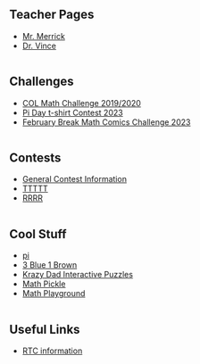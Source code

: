 <div class="row">
  <div class="column">
    <h2> Teacher Pages </h2>
    <p>
      <ul>
        <li> <a href="https://MerrickMath.github.io"> Mr. Merrick </a>  </li>
        <li> <a href="https://vchan2.github.io"> Dr. Vince </a>  </li>
      </ul> 
    </p>
  
  </div>
  <div class="column">
    <h2> Challenges </h2>
    <p>
      <ul>
        <!--
        <li> <a href="https://MerrickMath.github.io/MerrickMath.github.io-PokemonChallenge/"> Pokemon Challenge</a>  </li>
<li> <a href="https://vchan2.github.io/Challenges/2020-21Winter_Break.pdf"> 2020-21 Winter Break math challenges </a> (<a href="https://vchan2.github.io/Challenges/2020-21Winter_Break_winners.pdf">Results</a>)</li>
        <li> <a href="https://renertmath.github.io/RenertMath-PumpkinBomb2021/"> PumpkinBomb Challenge 2021</a>  </li>
        <li> <a href="https://renertmath.github.io/RenertMath-PumpkinBomb2021/2022.html"> PumpkinBomb Challenge 2022</a>  </li>
        <li> <a href="https://renertmath.github.io/Challenges/12Days2022.html"> 12 Days of ChrisMATH 2022</a>  </li>
-->
        <li> <a href="https://renertmath.github.io/RenertMath-CelebrateMath/"> COL Math Challenge 2019/2020 </a>  </li>
         <li> <a href="https://forms.gle/DZttRC35TUTXBnS48"> Pi Day t-shirt Contest 2023 </a>  </li>
         <li> <a href="https://forms.gle/49pb1BB7Ui55rvN28"> February Break Math Comics Challenge 2023 </a>  </li>
      </ul> 
    </p>
    
  </div>
  <div class="column">
    <h2> Contests </h2><p>
      <ul>
        <li> <a href="https://renertmath.github.io/contests.html"> General Contest Information </a> </li>
        <li><a href="https://renertmath.github.io/contest_training.html"> TTTTT </a> </li>
        <li><a href="https://renertmath.github.io/renert_rabbit.html"> RRRR </a> </li>
        <!--
        <li><b>RESMC</b> ZZZZZZ- <a href="https://renertmath.github.io/contests/nameourcontest" target="_blank">XXXX</a></li>
        <li><a href="https://renertmath.github.io/contests/renertrabbit.md" target="_blank">Renert Contest: registration and information</a> </li>
-->
      </ul> 
    </p>
</div></div>

<div class="row">
 <div class="column">
    <h2> Cool Stuff </h2>
    <p>
      <ul>
        <li><a href="https://renertmath.github.io/pi">pi</a></li>
        <li><a href="https://www.3blue1brown.com"> 3 Blue 1 Brown </a> </li>
        <li><a href="https://krazydad.com/tablet/puzzles.php"> Krazy Dad Interactive Puzzles </a> </li>
        <li><a href="https://mathpickle.com"> Math Pickle </a> </li>
        <li><a href="https://www.mathplayground.com"> Math Playground </a> </li>
      </ul> 
    </p>
</div>

<div class="row">
 <div class="column">
    <h2> Useful Links </h2>
    <p>
      <ul>
        <li><a href="https://docs.google.com/document/d/1NkvDu8ZAuVWBqDF-OmXuU11pMCPjrcG8pBlrv2RB0WE/edit?usp=sharing">RTC information</a></li>
      </ul> 
    </p>
</div></div>
